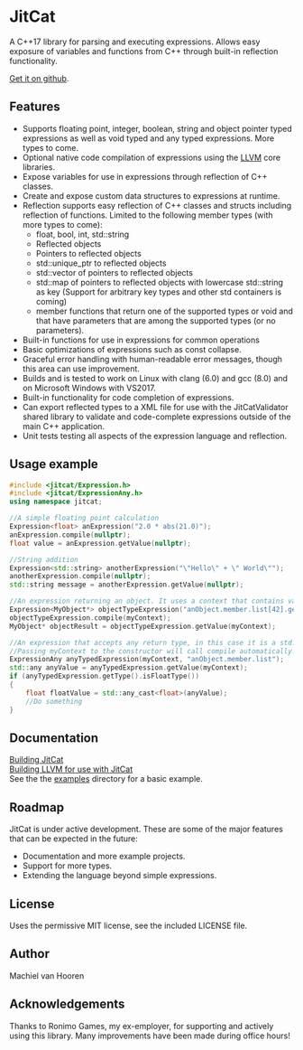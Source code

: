 # JitCat
A C++17 library for parsing and executing expressions. Allows easy exposure of variables and functions from C++ through built-in reflection functionality.

[Get it on github](https://github.com/mvhooren/JitCat).

## Features
* Supports floating point, integer, boolean, string and object pointer typed expressions as well as void typed and any typed expressions. More types to come.
* Optional native code compilation of expressions using the [LLVM](http://www.llvm.org) core libraries.
* Expose variables for use in expressions through reflection of C++ classes.
* Create and expose custom data structures to expressions at runtime.
* Reflection supports easy reflection of C++ classes and structs including reflection of functions. Limited to the following member types (with more types to come):
	* float, bool, int, std::string
	* Reflected objects
	* Pointers to reflected objects
	* std::unique_ptr to reflected objects
	* std::vector of pointers to reflected objects  
	* std::map of pointers to reflected objects with lowercase std::string as key (Support for arbitrary key types and other std containers is coming)  
	* member functions that return one of the supported types or void and that have parameters that are among the supported types (or no parameters).  
* Built-in functions for use in expressions for common operations  
* Basic optimizations of expressions such as const collapse.  
* Graceful error handling with human-readable error messages, though this area can use improvement.  
* Builds and is tested to work on Linux with clang (6.0) and gcc (8.0) and on Microsoft Windows with VS2017.  
* Built-in functionality for code completion of expressions.  
* Can export reflected types to a XML file for use with the JitCatValidator shared library to validate and code-complete expressions outside of the main C++ application.  
* Unit tests testing all aspects of the expression language and reflection.  

## Usage example
```c++
#include <jitcat/Expression.h>
#include <jitcat/ExpressionAny.h>
using namespace jitcat;

//A simple floating point calculation
Expression<float> anExpression("2.0 * abs(21.0)");
anExpression.compile(nullptr);
float value = anExpression.getValue(nullptr);

//String addition
Expression<std::string> anotherExpression("\"Hello\" + \" World\"");
anotherExpression.compile(nullptr);
std::string message = anotherExpression.getValue(nullptr);

//An expression returning an object. It uses a context that contains variables that can be referenced inside the expression.
Expression<MyObject*> objectTypeExpression("anObject.member.list[42].getMyObject()");
objectTypeExpression.compile(myContext);
MyObject* objectResult = objectTypeExpression.getValue(myContext);

//An expression that accepts any return type, in this case it is a std::vector.
//Passing myContext to the constructor will call compile automatically.
ExpressionAny anyTypedExpression(myContext, "anObject.member.list");
std::any anyValue = anyTypedExpression.getValue(myContext);
if (anyTypedExpression.getType().isFloatType())
{
	float floatValue = std::any_cast<float>(anyValue);
	//Do something
}
```

## Documentation
[Building JitCat](BUILDING_JITCAT.md)  
[Building LLVM for use with JitCat](BUILDING_LLVM.md)  
See the the [examples](examples) directory for a basic example.  

## Roadmap
JitCat is under active development. These are some of the major features that can be expected in the future:  
* Documentation and more example projects.  
* Support for more types.  
* Extending the language beyond simple expressions.  

## License
Uses the permissive MIT license, see the included LICENSE file.

## Author
Machiel van Hooren 

## Acknowledgements
Thanks to Ronimo Games, my ex-employer, for supporting and actively using this library. Many improvements have been made during office hours!

